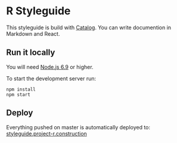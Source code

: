 # R Styleguide

This styleguide is build with [Catalog](https://interactivethings.github.io/catalog/). You can write documention in Markdown and React.

## Run it locally

You will need [Node.js 6.9](https://nodejs.org/en/download/current/) or higher.

To start the development server run:

```
npm install
npm start
```

## Deploy

Everything pushed on master is automatically deployed to:
[styleguide.project-r.construction](https://styleguide.project-r.construction/)

